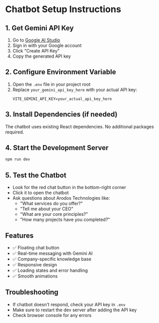 # Chatbot Setup Instructions

## 1. Get Gemini API Key
1. Go to [Google AI Studio](https://makersuite.google.com/app/apikey)
2. Sign in with your Google account
3. Click "Create API Key"
4. Copy the generated API key

## 2. Configure Environment Variable
1. Open the `.env` file in your project root
2. Replace `your_gemini_api_key_here` with your actual API key:
   ```
   VITE_GEMINI_API_KEY=your_actual_api_key_here
   ```

## 3. Install Dependencies (if needed)
The chatbot uses existing React dependencies. No additional packages required.

## 4. Start the Development Server
```bash
npm run dev
```

## 5. Test the Chatbot
- Look for the red chat button in the bottom-right corner
- Click it to open the chatbot
- Ask questions about Arodos Technologies like:
  - "What services do you offer?"
  - "Tell me about your CEO"
  - "What are your core principles?"
  - "How many projects have you completed?"

## Features
- ✅ Floating chat button
- ✅ Real-time messaging with Gemini AI
- ✅ Company-specific knowledge base
- ✅ Responsive design
- ✅ Loading states and error handling
- ✅ Smooth animations

## Troubleshooting
- If chatbot doesn't respond, check your API key in `.env`
- Make sure to restart the dev server after adding the API key
- Check browser console for any errors